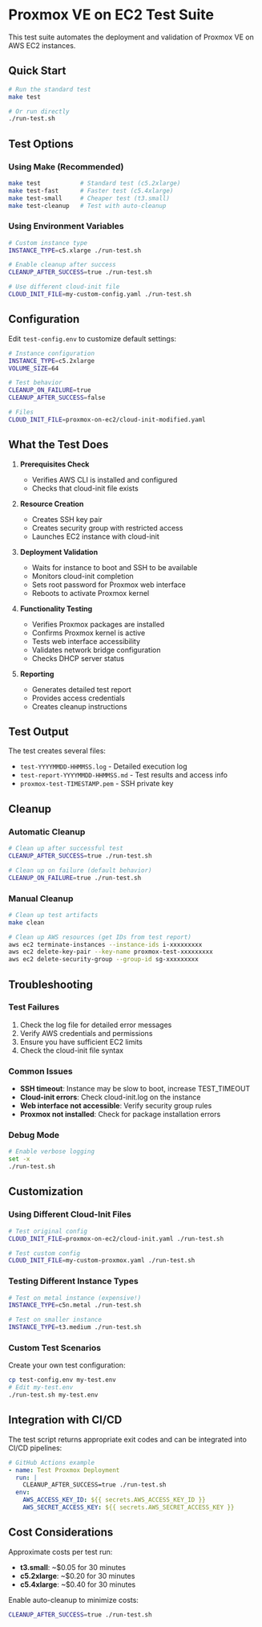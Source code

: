 # Proxmox VE on EC2 Test Suite

This test suite automates the deployment and validation of Proxmox VE on AWS EC2 instances.

## Quick Start

```bash
# Run the standard test
make test

# Or run directly
./run-test.sh
```

## Test Options

### Using Make (Recommended)
```bash
make test           # Standard test (c5.2xlarge)
make test-fast      # Faster test (c5.4xlarge)
make test-small     # Cheaper test (t3.small)
make test-cleanup   # Test with auto-cleanup
```

### Using Environment Variables
```bash
# Custom instance type
INSTANCE_TYPE=c5.xlarge ./run-test.sh

# Enable cleanup after success
CLEANUP_AFTER_SUCCESS=true ./run-test.sh

# Use different cloud-init file
CLOUD_INIT_FILE=my-custom-config.yaml ./run-test.sh
```

## Configuration

Edit `test-config.env` to customize default settings:

```bash
# Instance configuration
INSTANCE_TYPE=c5.2xlarge
VOLUME_SIZE=64

# Test behavior
CLEANUP_ON_FAILURE=true
CLEANUP_AFTER_SUCCESS=false

# Files
CLOUD_INIT_FILE=proxmox-on-ec2/cloud-init-modified.yaml
```

## What the Test Does

1. **Prerequisites Check**
   - Verifies AWS CLI is installed and configured
   - Checks that cloud-init file exists

2. **Resource Creation**
   - Creates SSH key pair
   - Creates security group with restricted access
   - Launches EC2 instance with cloud-init

3. **Deployment Validation**
   - Waits for instance to boot and SSH to be available
   - Monitors cloud-init completion
   - Sets root password for Proxmox web interface
   - Reboots to activate Proxmox kernel

4. **Functionality Testing**
   - Verifies Proxmox packages are installed
   - Confirms Proxmox kernel is active
   - Tests web interface accessibility
   - Validates network bridge configuration
   - Checks DHCP server status

5. **Reporting**
   - Generates detailed test report
   - Provides access credentials
   - Creates cleanup instructions

## Test Output

The test creates several files:
- `test-YYYYMMDD-HHMMSS.log` - Detailed execution log
- `test-report-YYYYMMDD-HHMMSS.md` - Test results and access info
- `proxmox-test-TIMESTAMP.pem` - SSH private key

## Cleanup

### Automatic Cleanup
```bash
# Clean up after successful test
CLEANUP_AFTER_SUCCESS=true ./run-test.sh

# Clean up on failure (default behavior)
CLEANUP_ON_FAILURE=true ./run-test.sh
```

### Manual Cleanup
```bash
# Clean up test artifacts
make clean

# Clean up AWS resources (get IDs from test report)
aws ec2 terminate-instances --instance-ids i-xxxxxxxxx
aws ec2 delete-key-pair --key-name proxmox-test-xxxxxxxxx
aws ec2 delete-security-group --group-id sg-xxxxxxxxx
```

## Troubleshooting

### Test Failures
1. Check the log file for detailed error messages
2. Verify AWS credentials and permissions
3. Ensure you have sufficient EC2 limits
4. Check the cloud-init file syntax

### Common Issues
- **SSH timeout**: Instance may be slow to boot, increase TEST_TIMEOUT
- **Cloud-init errors**: Check cloud-init.log on the instance
- **Web interface not accessible**: Verify security group rules
- **Proxmox not installed**: Check for package installation errors

### Debug Mode
```bash
# Enable verbose logging
set -x
./run-test.sh
```

## Customization

### Using Different Cloud-Init Files
```bash
# Test original config
CLOUD_INIT_FILE=proxmox-on-ec2/cloud-init.yaml ./run-test.sh

# Test custom config
CLOUD_INIT_FILE=my-custom-proxmox.yaml ./run-test.sh
```

### Testing Different Instance Types
```bash
# Test on metal instance (expensive!)
INSTANCE_TYPE=c5n.metal ./run-test.sh

# Test on smaller instance
INSTANCE_TYPE=t3.medium ./run-test.sh
```

### Custom Test Scenarios
Create your own test configuration:
```bash
cp test-config.env my-test.env
# Edit my-test.env
./run-test.sh my-test.env
```

## Integration with CI/CD

The test script returns appropriate exit codes and can be integrated into CI/CD pipelines:

```yaml
# GitHub Actions example
- name: Test Proxmox Deployment
  run: |
    CLEANUP_AFTER_SUCCESS=true ./run-test.sh
  env:
    AWS_ACCESS_KEY_ID: ${{ secrets.AWS_ACCESS_KEY_ID }}
    AWS_SECRET_ACCESS_KEY: ${{ secrets.AWS_SECRET_ACCESS_KEY }}
```

## Cost Considerations

Approximate costs per test run:
- **t3.small**: ~$0.05 for 30 minutes
- **c5.2xlarge**: ~$0.20 for 30 minutes  
- **c5.4xlarge**: ~$0.40 for 30 minutes

Enable auto-cleanup to minimize costs:
```bash
CLEANUP_AFTER_SUCCESS=true ./run-test.sh
```
